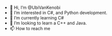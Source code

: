 - 👋 Hi, I’m @UbiVanKenobi
- 👀 I’m interested in C#, and Python development.
- 🌱 I’m currently learning C#
- 💞️ I’m looking to learn a C++ and Java.
- 📫 How to reach me 

<!---
UbiVanKenobi/UbiVanKenobi is a ✨ special ✨ repository because its `README.md` (this file) appears on your GitHub profile.
You can click the Preview link to take a look at your changes.
--->
